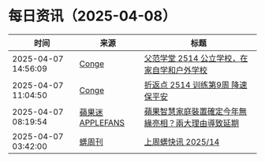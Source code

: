﻿# 每日资讯（2025-04-08）

|时间|来源|标题|
|---|---|---|
|2025-04-07 14:56:09|[Conge](https://conge.github.io/feed.xml)|[父范学堂 2514 公立学校，在家自学和户外学校](https://conge.livingwithfcs.org/2025/04/07/NewDaddy-schools/)|
|2025-04-07 11:04:50|[Conge](https://conge.github.io/feed.xml)|[折返点 2514 训练第9周 降速保平安](https://conge.livingwithfcs.org/2025/04/07/ReturnPoint-training-09/)|
|2025-04-07 08:19:54|[蘋果迷 APPLEFANS](https://applefans.today/feed/)|[蘋果智慧家庭裝置確定今年無緣亮相？兩大理由導致延期](https://applefans.today/2025-04-apple-smart-home-hub-delay-2026-rumors/)|
|2025-04-07 03:42:00|[蠎周刊](https://weekly.pychina.org/feeds/all.atom.xml)|[上周蠎快讯 2025/14](https://weekly.pychina.org/pyrecap/pyrw-2514.html)|
